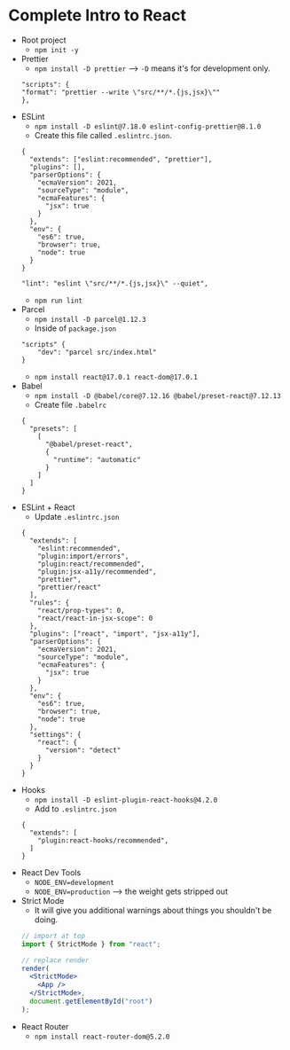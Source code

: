 # Complete Intro to React

- Root project
    - `npm init -y`
- Prettier
    - `npm install -D prettier` --> `-D` means it's for development only.
    ```
    "scripts": {
	"format": "prettier --write \"src/**/*.{js,jsx}\""
    },
    ```
- ESLint
    - `npm install -D eslint@7.18.0 eslint-config-prettier@8.1.0`
    - Create this file called `.eslintrc.json`.
    ```
    {
      "extends": ["eslint:recommended", "prettier"],
      "plugins": [],
      "parserOptions": {
        "ecmaVersion": 2021,
        "sourceType": "module",
        "ecmaFeatures": {
          "jsx": true
        }
      },
      "env": {
        "es6": true,
        "browser": true,
        "node": true
      }
    }    
    ```
    ```
    "lint": "eslint \"src/**/*.{js,jsx}\" --quiet",
    ```
    - `npm run lint`
- Parcel
    - `npm install -D parcel@1.12.3`
    - Inside of `package.json`
    ```
    "scripts" {
        "dev": "parcel src/index.html"
    }
    ```
    - `npm install react@17.0.1 react-dom@17.0.1`
- Babel
    - `npm install -D @babel/core@7.12.16 @babel/preset-react@7.12.13`
    - Create file `.babelrc`
    ```
    {
      "presets": [
        [
          "@babel/preset-react",
          {
            "runtime": "automatic"
          }
        ]
      ]
    }
    ```
- ESLint + React
    - Update `.eslintrc.json`
    ```
    {
      "extends": [
        "eslint:recommended",
        "plugin:import/errors",
        "plugin:react/recommended",
        "plugin:jsx-a11y/recommended",
        "prettier",
        "prettier/react"
      ],
      "rules": {
        "react/prop-types": 0,
        "react/react-in-jsx-scope": 0
      },
      "plugins": ["react", "import", "jsx-a11y"],
      "parserOptions": {
        "ecmaVersion": 2021,
        "sourceType": "module",
        "ecmaFeatures": {
          "jsx": true
        }
      },
      "env": {
        "es6": true,
        "browser": true,
        "node": true
      },
      "settings": {
        "react": {
          "version": "detect"
        }
      }
    }
    ```
- Hooks
    - `npm install -D eslint-plugin-react-hooks@4.2.0`
    - Add to `.eslintrc.json`
    ```
    {
      "extends": [
        "plugin:react-hooks/recommended",
      ]
    }
    ```
- React Dev Tools
    - `NODE_ENV=development`
    - `NODE_ENV=production` --> the weight gets stripped out
- Strict Mode
    - It will give you additional warnings about things you shouldn't be doing.
    ```jsx
    // import at top
    import { StrictMode } from "react";

    // replace render
    render(
      <StrictMode>
        <App />
      </StrictMode>,
      document.getElementById("root")
    );
    ```
- React Router
    - `npm install react-router-dom@5.2.0`